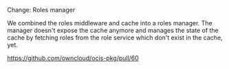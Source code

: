 Change: Roles manager

We combined the roles middleware and cache into a roles manager. The manager doesn't expose the cache anymore and manages
the state of the cache by fetching roles from the role service which don't exist in the cache, yet.

<https://github.com/owncloud/ocis-pkg/pull/60>
